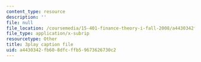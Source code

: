 ```yaml
---
content_type: resource
description: ''
file: null
file_location: /coursemedia/15-401-finance-theory-i-fall-2008/a4430342fb608dfcffb59673626730c2_N8gtnbJuMoo.srt
file_type: application/x-subrip
resourcetype: Other
title: 3play caption file
uid: a4430342-fb60-8dfc-ffb5-9673626730c2
---
```

